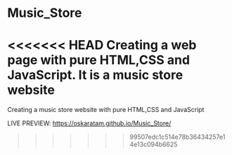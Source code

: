 # Music_Store
<<<<<<< HEAD
Creating a web page with pure HTML,CSS and JavaScript. It is a music store website
=======
Сreating a music store website with pure HTML,CSS and JavaScript

LIVE PREVIEW: https://oskaratam.github.io/Music_Store/
>>>>>>> 99507edc1c514e78b36434257e14e13c094b6625
